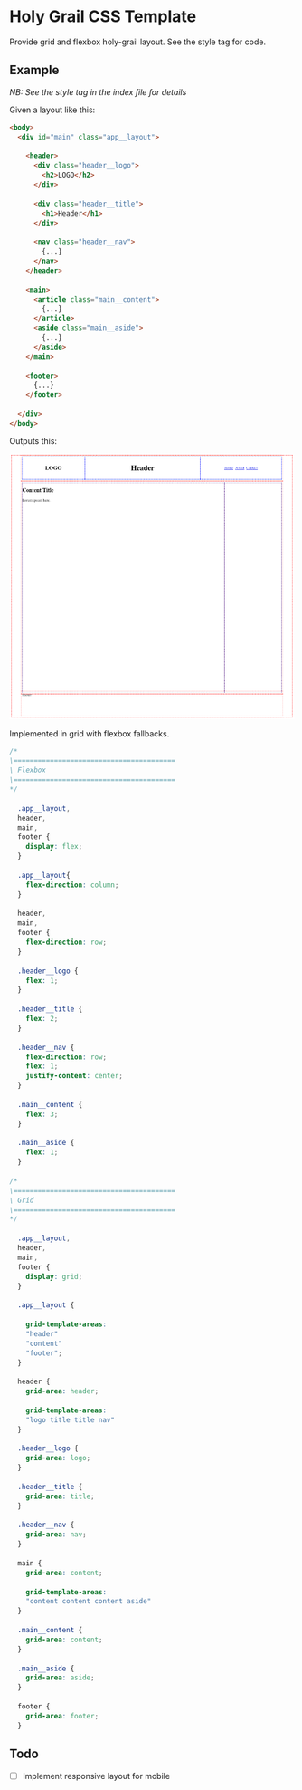 # Holy Grail CSS Template

Provide grid and flexbox holy-grail layout. See the style tag for code.

## Example

_NB: See the style tag in the index file for details_

Given a layout like this:

```html
<body>
  <div id="main" class="app__layout">

    <header>
      <div class="header__logo">
        <h2>LOGO</h2>
      </div>
      
      <div class="header__title">
        <h1>Header</h1>
      </div>

      <nav class="header__nav">
        {...}
      </nav>
    </header>

    <main>
      <article class="main__content">
        {...}
      </article>
      <aside class="main__aside">
        {...}
      </aside>
    </main>

    <footer>
      {...}
    </footer>

  </div>
</body>
```

Outputs this:

![Holy grail layout](https://github.com/ajdelossantos/holy-grail-css-template/blob/master/holy-grail.png "Holy grail layout")

Implemented in grid with flexbox fallbacks.

```css
/*
\========================================
\ Flexbox
\========================================
*/

  .app__layout,
  header,
  main,
  footer {
    display: flex;
  }

  .app__layout{
    flex-direction: column;
  }

  header,
  main,
  footer {
    flex-direction: row;
  }

  .header__logo {
    flex: 1;
  }

  .header__title {
    flex: 2;
  }

  .header__nav {
    flex-direction: row;
    flex: 1;
    justify-content: center;
  }

  .main__content {
    flex: 3;
  }

  .main__aside {
    flex: 1;
  }

/*
\========================================
\ Grid
\========================================
*/

  .app__layout,
  header,
  main,
  footer {
    display: grid;
  }

  .app__layout {

    grid-template-areas:
    "header"
    "content"
    "footer";
  }

  header {
    grid-area: header;

    grid-template-areas:
    "logo title title nav"
  }

  .header__logo {
    grid-area: logo;
  }

  .header__title {
    grid-area: title;
  }

  .header__nav {
    grid-area: nav;
  }

  main {
    grid-area: content;

    grid-template-areas:
    "content content content aside"
  }

  .main__content {
    grid-area: content;
  }

  .main__aside {
    grid-area: aside;
  }

  footer {
    grid-area: footer;
  }
```

## Todo
- [ ] Implement responsive layout for mobile